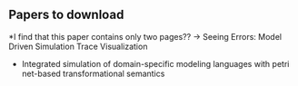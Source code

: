 
## Papers to download
*I find that this paper contains only two pages?? ->  Seeing Errors: Model Driven Simulation Trace Visualization


* Integrated simulation of domain-specific modeling languages with petri net-based transformational semantics
